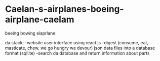 # Caelan-s-airplanes-boeing-airplane-caelam
beeing bowing eiaprlane


da stack:
-website user interface using react js
    -digest (consume, eat, masticate, chew, we go hungry we devour) json data files into a database format (sqllite)
    -search da database and return information about parts
